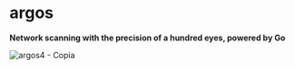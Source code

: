 # argos
**Network scanning with the precision of a hundred eyes, powered by Go**

![argos4 - Copia](https://github.com/user-attachments/assets/e2f4c040-d9f5-4813-9309-df086f81a525)


